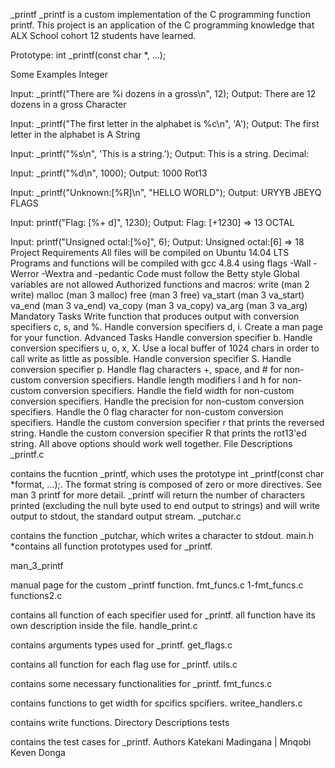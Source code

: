 _printf
_printf is a custom implementation of the C programming function printf. This project is an application of the C programming knowledge that ALX School cohort 12 students have learned.

Prototype: int _printf(const char *, ...);

Some Examples
Integer

Input: _printf("There are %i dozens in a gross\n", 12);
Output: There are 12 dozens in a gross
Character

Input: _printf("The first letter in the alphabet is %c\n", 'A');
Output: The first letter in the alphabet is A
String

Input: _printf("%s\n", 'This is a string.');
Output: This is a string.
Decimal:

Input: _printf("%d\n", 1000);
Output: 1000
Rot13

Input: _printf("Unknown:[%R]\n", "HELLO WORLD");
Output: URYYB JBEYQ
FLAGS

Input: printf("Flag: [%+ d]", 1230);
Output: Flag: [+1230] => 13
OCTAL

Input: printf("Unsigned octal:[%o]", 6);
Output: Unsigned octal:[6] => 18
Project Requirements
All files will be compiled on Ubuntu 14.04 LTS
Programs and functions will be compiled with gcc 4.8.4 using flags -Wall -Werror -Wextra and -pedantic
Code must follow the Betty style
Global variables are not allowed
Authorized functions and macros:
write (man 2 write)
malloc (man 3 malloc)
free (man 3 free)
va_start (man 3 va_start)
va_end (man 3 va_end)
va_copy (man 3 va_copy)
va_arg (man 3 va_arg)
Mandatory Tasks
 Write function that produces output with conversion specifiers c, s, and %.
 Handle conversion specifiers d, i.
 Create a man page for your function.
Advanced Tasks
 Handle conversion specifier b.
 Handle conversion specifiers u, o, x, X.
 Use a local buffer of 1024 chars in order to call write as little as possible.
 Handle conversion specifier S.
 Handle conversion specifier p.
 Handle flag characters +, space, and # for non-custom conversion specifiers.
 Handle length modifiers l and h for non-custom conversion specifiers.
 Handle the field width for non-custom conversion specifiers.
 Handle the precision for non-custom conversion specifiers.
 Handle the 0 flag character for non-custom conversion specifiers.
 Handle the custom conversion specifier r that prints the reversed string.
 Handle the custom conversion specifier R that prints the rot13'ed string.
 All above options should work well together.
File Descriptions
_printf.c

contains the fucntion _printf, which uses the prototype int _printf(const char *format, ...);. The format string is composed of zero or more directives. See man 3 printf for more detail. _printf will return the number of characters printed (excluding the null byte used to end output to strings) and will write output to stdout, the standard output stream.
_putchar.c

contains the function _putchar, which writes a character to stdout.
main.h *contains all function prototypes used for _printf.

man_3_printf

manual page for the custom _printf function.
fmt_funcs.c 1-fmt_funcs.c functions2.c

contains all function of each specifier used for _printf.
all function have its own description inside the file.
handle_print.c

contains arguments types used for _printf.
get_flags.c

contains all function for each flag use for _printf.
utils.c

contains some necessary functionalities for _printf.
fmt_funcs.c

contains functions to get width for spcifics spcifiers.
writee_handlers.c

contains write functions.
Directory Descriptions
tests

contains the test cases for _printf.
Authors
Katekani Madingana | Mnqobi Keven Donga
